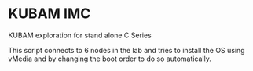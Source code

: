 # KUBAM IMC
KUBAM exploration for stand alone C Series

This script connects to 6 nodes in the lab and tries to install the OS using vMedia and by changing the boot order to do so automatically. 